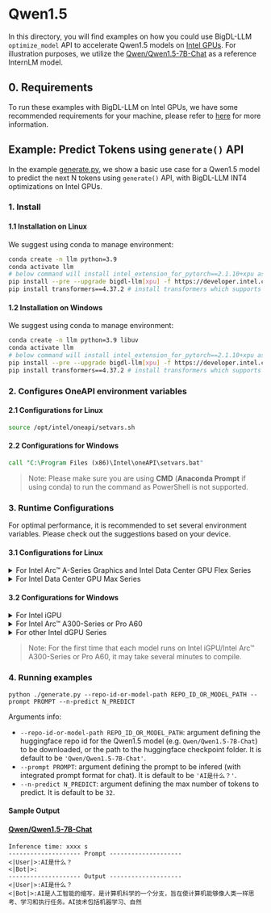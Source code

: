 # Qwen1.5
In this directory, you will find examples on how you could use BigDL-LLM `optimize_model` API to accelerate Qwen1.5 models on [Intel GPUs](../../../README.md). For illustration purposes, we utilize the [Qwen/Qwen1.5-7B-Chat](https://huggingface.co/Qwen/Qwen1.5-7B-Chat) as a reference InternLM model.

## 0. Requirements
To run these examples with BigDL-LLM on Intel GPUs, we have some recommended requirements for your machine, please refer to [here](../../../README.md#requirements) for more information.

## Example: Predict Tokens using `generate()` API
In the example [generate.py](./generate.py), we show a basic use case for a Qwen1.5 model to predict the next N tokens using `generate()` API, with BigDL-LLM INT4 optimizations on Intel GPUs.
### 1. Install
#### 1.1 Installation on Linux
We suggest using conda to manage environment:
```bash
conda create -n llm python=3.9
conda activate llm
# below command will install intel_extension_for_pytorch==2.1.10+xpu as default
pip install --pre --upgrade bigdl-llm[xpu] -f https://developer.intel.com/ipex-whl-stable-xpu
pip install transformers==4.37.2 # install transformers which supports Qwen2
```

#### 1.2 Installation on Windows
We suggest using conda to manage environment:
```bash
conda create -n llm python=3.9 libuv
conda activate llm
# below command will install intel_extension_for_pytorch==2.1.10+xpu as default
pip install --pre --upgrade bigdl-llm[xpu] -f https://developer.intel.com/ipex-whl-stable-xpu
pip install transformers==4.37.2 # install transformers which supports Qwen2
```

### 2. Configures OneAPI environment variables
#### 2.1 Configurations for Linux
```bash
source /opt/intel/oneapi/setvars.sh
```

#### 2.2 Configurations for Windows
```cmd
call "C:\Program Files (x86)\Intel\oneAPI\setvars.bat"
```
> Note: Please make sure you are using **CMD** (**Anaconda Prompt** if using conda) to run the command as PowerShell is not supported.
### 3. Runtime Configurations
For optimal performance, it is recommended to set several environment variables. Please check out the suggestions based on your device.
#### 3.1 Configurations for Linux
<details>

<summary>For Intel Arc™ A-Series Graphics and Intel Data Center GPU Flex Series</summary>

```bash
export USE_XETLA=OFF
export SYCL_PI_LEVEL_ZERO_USE_IMMEDIATE_COMMANDLISTS=1
```

</details>

<details>

<summary>For Intel Data Center GPU Max Series</summary>

```bash
export LD_PRELOAD=${LD_PRELOAD}:${CONDA_PREFIX}/lib/libtcmalloc.so
export SYCL_PI_LEVEL_ZERO_USE_IMMEDIATE_COMMANDLISTS=1
export ENABLE_SDP_FUSION=1
```
> Note: Please note that `libtcmalloc.so` can be installed by `conda install -c conda-forge -y gperftools=2.10`.
</details>

#### 3.2 Configurations for Windows
<details>

<summary>For Intel iGPU</summary>

```cmd
set SYCL_CACHE_PERSISTENT=1
set BIGDL_LLM_XMX_DISABLED=1
```

</details>

<details>

<summary>For Intel Arc™ A300-Series or Pro A60</summary>

```cmd
set SYCL_CACHE_PERSISTENT=1
```

</details>

<details>

<summary>For other Intel dGPU Series</summary>

There is no need to set further environment variables.

</details>

> Note: For the first time that each model runs on Intel iGPU/Intel Arc™ A300-Series or Pro A60, it may take several minutes to compile.
### 4. Running examples

```
python ./generate.py --repo-id-or-model-path REPO_ID_OR_MODEL_PATH --prompt PROMPT --n-predict N_PREDICT
```

Arguments info:
- `--repo-id-or-model-path REPO_ID_OR_MODEL_PATH`: argument defining the huggingface repo id for the Qwen1.5 model (e.g. `Qwen/Qwen1.5-7B-Chat`) to be downloaded, or the path to the huggingface checkpoint folder. It is default to be `'Qwen/Qwen1.5-7B-Chat'`.
- `--prompt PROMPT`: argument defining the prompt to be infered (with integrated prompt format for chat). It is default to be `'AI是什么？'`.
- `--n-predict N_PREDICT`: argument defining the max number of tokens to predict. It is default to be `32`.

#### Sample Output
#### [Qwen/Qwen1.5-7B-Chat](https://huggingface.co/Qwen/Qwen1.5-7B-Chat)
```log
Inference time: xxxx s
-------------------- Prompt --------------------
<|User|>:AI是什么？
<|Bot|>:
-------------------- Output --------------------
<|User|>:AI是什么？
<|Bot|>:AI是人工智能的缩写，是计算机科学的一个分支，旨在使计算机能够像人类一样思考、学习和执行任务。AI技术包括机器学习、自然
```
